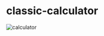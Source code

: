 # classic-calculator
![calculator](https://user-images.githubusercontent.com/67918074/129713843-b770c4ac-dce0-40dd-959d-6b337a238e52.PNG)

